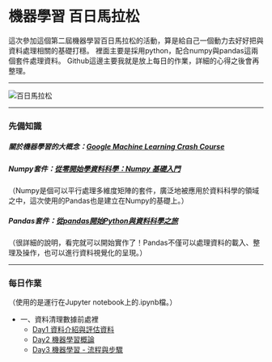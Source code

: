 # 機器學習 百日馬拉松 
這次參加這個第二屆機器學習百日馬拉松的活動，算是給自己一個動力去好好把與資料處理相關的基礎打穩。
裡面主要是採用python，配合numpy與pandas這兩個套件處理資料。
Github這邊主要我就是放上每日的作業，詳細的心得之後會再整理。

---

![百日馬拉松](https://i.imgur.com/zI10zj5.png)

---

### 先備知識
##### 關於機器學習的大概念：[Google Machine Learning Crash Course](https://developers.google.com/machine-learning/crash-course/ml-intro)
##### Numpy套件：[從零開始學資料科學：Numpy 基礎入門](https://blog.techbridge.cc/2017/07/28/data-science-101-numpy-tutorial/)
（Numpy是個可以平行處理多維度矩陣的套件，廣泛地被應用於資料科學的領域之中，這次使用的Pandas也是建立在Numpy的基礎上。）
##### Pandas套件：[從pandas開始Python與資料科學之旅](https://medium.com/datainpoint/%E5%BE%9E-pandas-%E9%96%8B%E5%A7%8B-python-%E8%88%87%E8%B3%87%E6%96%99%E7%A7%91%E5%AD%B8%E4%B9%8B%E6%97%85-8dee36796d4a)
（很詳細的說明，看完就可以開始實作了！Pandas不僅可以處理資料的載入、整理及操作，也可以進行資料視覺化的呈現。）

---

### 每日作業
（使用的是運行在Jupyter notebook上的.ipynb檔。）

- 一、資料清理數據前處裡
  - [Day1 資料介紹與評估資料](https://github.com/VictorP117/ML100-days/blob/master/Homework/Day_001_HW.ipynb)
  - [Day2 機器學習概論](https://github.com/VictorP117/ML100-days/blob/master/Homework/Day_002_HW.ipynb)
  - [Day3 機器學習 - 流程與步驟](https://github.com/VictorP117/ML100-days/blob/master/Homework/Day_003_HW.ipynb)
